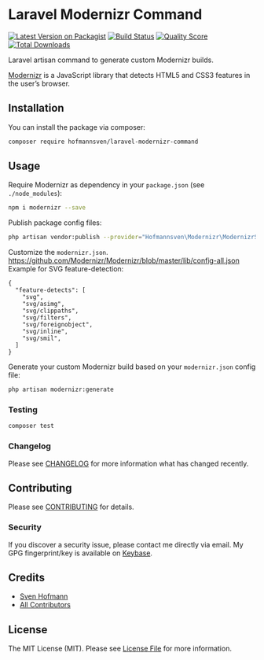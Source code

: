 # Laravel Modernizr Command

[![Latest Version on Packagist](https://img.shields.io/packagist/v/hofmannsven/laravel-modernizr-command.svg?style=flat-square)](https://packagist.org/packages/hofmannsven/laravel-modernizr-command)
[![Build Status](https://img.shields.io/travis/hofmannsven/laravel-modernizr-command/master.svg?style=flat-square)](https://travis-ci.org/hofmannsven/laravel-modernizr-command)
[![Quality Score](https://img.shields.io/scrutinizer/g/hofmannsven/laravel-modernizr-command.svg?style=flat-square)](https://scrutinizer-ci.com/g/hofmannsven/laravel-modernizr-command)
[![Total Downloads](https://img.shields.io/packagist/dt/hofmannsven/laravel-modernizr-command.svg?style=flat-square)](https://packagist.org/packages/hofmannsven/laravel-modernizr-command)

Laravel artisan command to generate custom Modernizr builds.

[Modernizr](https://modernizr.com/) is a JavaScript library that detects HTML5 and CSS3 features in the user’s browser.

## Installation

You can install the package via composer:

```bash
composer require hofmannsven/laravel-modernizr-command
```

## Usage

Require Modernizr as dependency in your `package.json` (see `./node_modules`):

```bash
npm i modernizr --save
```

Publish package config files:

```bash
php artisan vendor:publish --provider="Hofmannsven\Modernizr\ModernizrServiceProvider"
```

Customize the `modernizr.json`.
https://github.com/Modernizr/Modernizr/blob/master/lib/config-all.json
Example for SVG feature-detection:
```
{
  "feature-detects": [
    "svg",
    "svg/asimg",
    "svg/clippaths",
    "svg/filters",
    "svg/foreignobject",
    "svg/inline",
    "svg/smil",
  ]
}
```

Generate your custom Modernizr build based on your `modernizr.json` config file:

```bash
php artisan modernizr:generate
```

### Testing

```bash
composer test
```

### Changelog

Please see [CHANGELOG](CHANGELOG.md) for more information what has changed recently.

## Contributing

Please see [CONTRIBUTING](CONTRIBUTING.md) for details.

### Security

If you discover a security issue, please contact me directly via email. My GPG fingerprint/key is available on [Keybase](https://keybase.io/hofmannsven).

## Credits

- [Sven Hofmann](https://github.com/hofmannsven)
- [All Contributors](../../contributors)

## License

The MIT License (MIT). Please see [License File](LICENSE.md) for more information.
